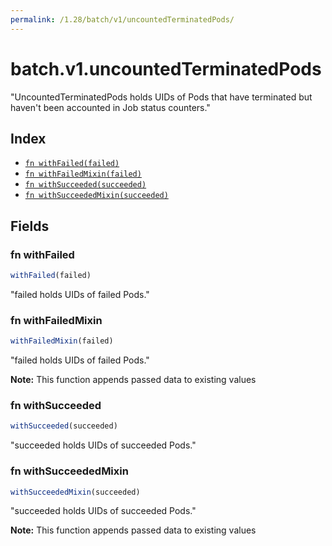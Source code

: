```yaml
---
permalink: /1.28/batch/v1/uncountedTerminatedPods/
---
```


# batch.v1.uncountedTerminatedPods

"UncountedTerminatedPods holds UIDs of Pods that have terminated but haven't been accounted in Job status counters."

## Index

* [`fn withFailed(failed)`](#fn-withfailed)
* [`fn withFailedMixin(failed)`](#fn-withfailedmixin)
* [`fn withSucceeded(succeeded)`](#fn-withsucceeded)
* [`fn withSucceededMixin(succeeded)`](#fn-withsucceededmixin)

## Fields

### fn withFailed

```ts
withFailed(failed)
```

"failed holds UIDs of failed Pods."

### fn withFailedMixin

```ts
withFailedMixin(failed)
```

"failed holds UIDs of failed Pods."

**Note:** This function appends passed data to existing values

### fn withSucceeded

```ts
withSucceeded(succeeded)
```

"succeeded holds UIDs of succeeded Pods."

### fn withSucceededMixin

```ts
withSucceededMixin(succeeded)
```

"succeeded holds UIDs of succeeded Pods."

**Note:** This function appends passed data to existing values